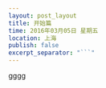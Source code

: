 ```yaml
---
layout: post_layout
title: 开始篇
time: 2016年03月05日 星期五
location: 上海
publish: false
excerpt_separator: "```"
---
```


gggg
